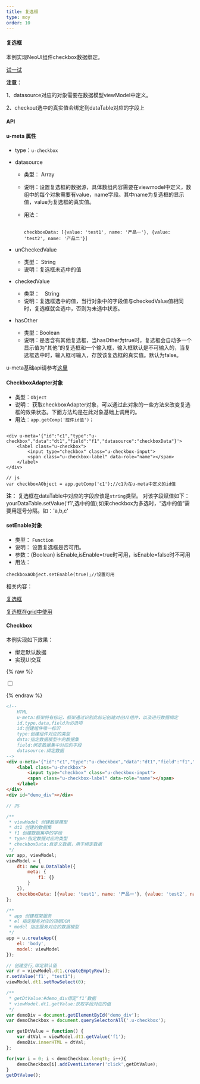 ```yaml
---
title: 复选框
type: moy
order: 10
---
```

#### 复选框

本例实现NeoUI组件checkbox数据绑定。

[试一试](http://tinper.org/webide/#/demos/kero/checkbox)

**注意**：

1、datasource对应的对象需要在数据模型viewModel中定义。

2、checkout选中的真实值会绑定到dataTable对应的字段上


#### API

#### u-meta 属性

* type：`u-checkbox`

* datasource
	* 类型： Array
	* 说明：设置复选框的数据源，具体数组内容需要在viewmodel中定义，数组中的每个对象需要有value，name字段。其中name为复选框的显示值，value为复选框的真实值。
	* 用法：

		```

		checkboxData: [{value: 'test1', name: '产品一'}, {value: 'test2', name: '产品二'}]

		```
* unCheckedValue
	* 类型： String
	* 说明：复选框未选中的值
* checkedValue
	* 类型：　String
	* 说明：复选框选中的值，当行对象中的字段值与checkedValue值相同时，复选框就会选中，否则为未选中状态。
* hasOther
	* 类型：Boolean
	* 说明：是否含有其他复选框，当hasOther为true时，复选框会自动多一个显示值为“其他”的复选框和一个输入框，输入框默认是不可输入的，当复选框选中时，输入框可输入，存放该复选框的真实值。默认为false。


u-meta基础api请参考[这里](http://docs.tinper.org/moy/kero-model.html#Type类型)



#### CheckboxAdapter对象

* 类型：`Object`
* 说明： 获取checkboxAdapter对象，可以通过此对象的一些方法来改变复选框的效果状态。下面方法均是在此对象基础上调用的。
* 用法：`app.getComp('控件id值')；`



```

<div u-meta='{"id":"c1","type":"u-checkbox","data":"dt1","field":"f1","datasource":"checkboxData"}'>
    <label class="u-checkbox">
        <input type="checkbox" class="u-checkbox-input">
        <span class="u-checkbox-label" data-role="name"></span>
    </label>
</div>

// js
var checkboxAObject = app.getComp('c1');//c1为在u-meta中定义的id值

```
**注：** 复选框在dataTable中对应的字段应该是`string`类型。 对该字段赋值如下： yourDataTable.setValue('f1',选中的值);如果checkbox为多选时，“选中的值”需要用逗号分隔。如：'a,b,c'


#### setEnable对象

* 类型： `Function`
* 说明： 设置复选框是否可用。
* 参数：{Boolean} isEnable,isEnable=true时可用，isEnable=false时不可用
* 用法：

```
checkboxAObject.setEnable(true);//设置可用

```



相关内容：

[复选框](http://docs.tinper.org/neoui/plugin.html#复选框)    

[复选框在grid中使用](http://tinper.org/webide/#/demos/ui/checkbox)


#### Checkbox

本例实现如下效果：

* 绑定默认数据
* 实现UI交互

{% raw %}
<div class="example-content"><!-- 
	HTML
	u-meta:框架特有标记，框架通过识别此标记创建对应UI组件，以及进行数据绑定 
	id,type.data,field为必选项
	id:创建组件唯一标识
	type:创建组件对应的类型
	data:指定数据模型中的数据集
	field:绑定数据集中对应的字段
	datasource:绑定数据
-->
<div u-meta='{&quot;id&quot;:&quot;c1&quot;,&quot;type&quot;:&quot;u-checkbox&quot;,&quot;data&quot;:&quot;dt1&quot;,&quot;field&quot;:&quot;f1&quot;,&quot;datasource&quot;:&quot;checkboxData&quot;}'>
    <label class="u-checkbox">
        <input type="checkbox" class="u-checkbox-input">
        <span class="u-checkbox-label" data-role="name"></span>
    </label>
</div>
<div id="demo_div"></div>
</div>



<script>
// JS

/**
 * viewModel 创建数据模型
 * dt1 创建的数据集
 * f1 创建数据集中的字段
 * type:指定数据对应的类型
 * checkboxData:自定义数据，用于绑定数据
 */
var app, viewModel;
viewModel = {
    dt1: new u.DataTable({
        meta: {
            f1: {}
        }
    }),
    checkboxData: [{value: 'test1', name: '产品一'}, {value: 'test2', name: '产品二'}]
};

/**
 * app 创建框架服务
 * el 指定服务对应的顶层DOM
 * model 指定服务对应的数据模型
 */
app = u.createApp({
    el: 'body',
    model: viewModel
});

// 创建空行,绑定默认值
var r = viewModel.dt1.createEmptyRow();
r.setValue('f1', "test1");
viewModel.dt1.setRowSelect(0);

/**
 * getDtValue:#demo_div绑定‘f1’数据
 * viewModel.dt1.getValue:获取字段对应的值
 */
var demoDiv = document.getElementById('demo_div');
var demoCheckbox = document.querySelectorAll('.u-checkbox');

var getDtValue = function() {
    var dtVal = viewModel.dt1.getValue('f1');
    demoDiv.innerHTML = dtVal;
};

for(var i = 0; i < demoCheckbox.length; i++){
	demoCheckbox[i].addEventListener('click',getDtValue);
}
getDtValue();

</script>

{% endraw %}
``` html
<!-- 
	HTML
	u-meta:框架特有标记，框架通过识别此标记创建对应UI组件，以及进行数据绑定 
	id,type.data,field为必选项
	id:创建组件唯一标识
	type:创建组件对应的类型
	data:指定数据模型中的数据集
	field:绑定数据集中对应的字段
	datasource:绑定数据
-->
<div u-meta='{"id":"c1","type":"u-checkbox","data":"dt1","field":"f1","datasource":"checkboxData"}'>
    <label class="u-checkbox">
        <input type="checkbox" class="u-checkbox-input">
        <span class="u-checkbox-label" data-role="name"></span>
    </label>
</div>
<div id="demo_div"></div>

```

``` js
// JS

/**
 * viewModel 创建数据模型
 * dt1 创建的数据集
 * f1 创建数据集中的字段
 * type:指定数据对应的类型
 * checkboxData:自定义数据，用于绑定数据
 */
var app, viewModel;
viewModel = {
    dt1: new u.DataTable({
        meta: {
            f1: {}
        }
    }),
    checkboxData: [{value: 'test1', name: '产品一'}, {value: 'test2', name: '产品二'}]
};

/**
 * app 创建框架服务
 * el 指定服务对应的顶层DOM
 * model 指定服务对应的数据模型
 */
app = u.createApp({
    el: 'body',
    model: viewModel
});

// 创建空行,绑定默认值
var r = viewModel.dt1.createEmptyRow();
r.setValue('f1', "test1");
viewModel.dt1.setRowSelect(0);

/**
 * getDtValue:#demo_div绑定‘f1’数据
 * viewModel.dt1.getValue:获取字段对应的值
 */
var demoDiv = document.getElementById('demo_div');
var demoCheckbox = document.querySelectorAll('.u-checkbox');

var getDtValue = function() {
    var dtVal = viewModel.dt1.getValue('f1');
    demoDiv.innerHTML = dtVal;
};

for(var i = 0; i < demoCheckbox.length; i++){
	demoCheckbox[i].addEventListener('click',getDtValue);
}
getDtValue();

```

